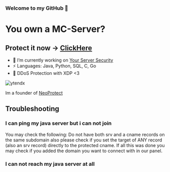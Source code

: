 ### Welcome to my GitHub 👋

# You own a MC-Server?
## Protect it now -> [ClickHere](https://neoprotect.net)

- 🔭 I’m currently working on [Your Server Security](https://github.com/NeoProtect)
- ⚡ Languages: Java, Python, SQL, C, Go
- 🌱 DDoS Protection with XDP <3

<p align="left"> <img src="https://komarev.com/ghpvc/?username=ytendx&label=Profile%20views&color=ff0000&style=plastic" alt="ytendx" /> </p>

Im a founder of [NeoProtect](https://neoprotect.net/)

## Troubleshooting

### I can ping my java server but i can not join
You may check the following: Do not have both srv and a cname records on the same subdomain also please check if you set the target of ANY record (also an srv record) directly to the protected cname. If all this was done you may check if you added the domain you want to connect with in our panel.

### I can not reach my java server at all
